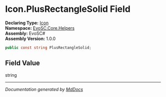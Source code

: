 ﻿<!--  
  <auto-generated>   
    The contents of this file were generated by a tool.  
    Changes to this file may be list if the file is regenerated  
  </auto-generated>   
-->

# Icon.PlusRectangleSolid Field

**Declaring Type:** [Icon](../index.md)  
**Namespace:** [EvoSC.Core.Helpers](../../index.md)  
**Assembly:** EvoSC\#  
**Assembly Version:** 1.0.0

```csharp
public const string PlusRectangleSolid;
```

## Field Value

string

___

*Documentation generated by [MdDocs](https://github.com/ap0llo/mddocs)*
